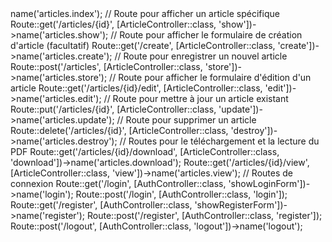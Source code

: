<?php

use Illuminate\Support\Facades\Route;
use App\Http\Controllers\ArticleController;
use App\Http\Controllers\AuthController;

Route::get('/', function () {
    return view('welcome');
});


// Route pour afficher tous les articles
Route::get('/articles', [ArticleController::class, 'index'])->name('articles.index');

// Route pour afficher un article spécifique
Route::get('/articles/{id}', [ArticleController::class, 'show'])->name('articles.show');

// Route pour afficher le formulaire de création d'article (facultatif)
Route::get('/create', [ArticleController::class, 'create'])->name('articles.create');

// Route pour enregistrer un nouvel article
Route::post('/articles', [ArticleController::class, 'store'])->name('articles.store');

// Route pour afficher le formulaire d'édition d'un article
Route::get('/articles/{id}/edit', [ArticleController::class, 'edit'])->name('articles.edit');

// Route pour mettre à jour un article existant
Route::put('/articles/{id}', [ArticleController::class, 'update'])->name('articles.update');

// Route pour supprimer un article
Route::delete('/articles/{id}', [ArticleController::class, 'destroy'])->name('articles.destroy');

// Routes pour le téléchargement et la lecture du PDF
Route::get('/articles/{id}/download', [ArticleController::class, 'download'])->name('articles.download');
Route::get('/articles/{id}/view', [ArticleController::class, 'view'])->name('articles.view');



// Routes de connexion
Route::get('/login', [AuthController::class, 'showLoginForm'])->name('login');
Route::post('/login', [AuthController::class, 'login']);
Route::get('/register', [AuthController::class, 'showRegisterForm'])->name('register');
Route::post('/register', [AuthController::class, 'register']);
Route::post('/logout', [AuthController::class, 'logout'])->name('logout');

 
